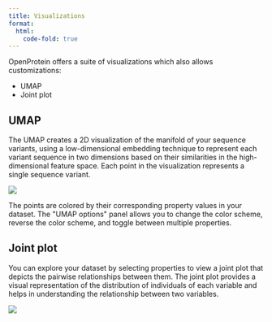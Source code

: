 ```yaml
---
title: Visualizations
format:
  html:
    code-fold: true
---
```


OpenProtein offers a suite of visualizations which also allows
customizations: 

* UMAP 
* Joint plot

## UMAP

The UMAP creates a 2D visualization of the manifold of your sequence
variants, using a low-dimensional embedding technique to represent each
variant sequence in two dimensions based on their similarities in the
high-dimensional feature space. Each point in the visualization
represents a single sequence variant.

![](/main_tutorial_images/10_umap.png)

The points are colored by their corresponding property values in your
dataset. The "UMAP options" panel allows you to change the color scheme,
reverse the color scheme, and toggle between multiple properties.

## Joint plot 

You can explore your dataset by selecting properties to
view a joint plot that depicts the pairwise relationships between them.
The joint plot provides a visual representation of the distribution of
individuals of each variable and helps in understanding the relationship
between two variables.

![](/main_tutorial_images/11_jp.png)